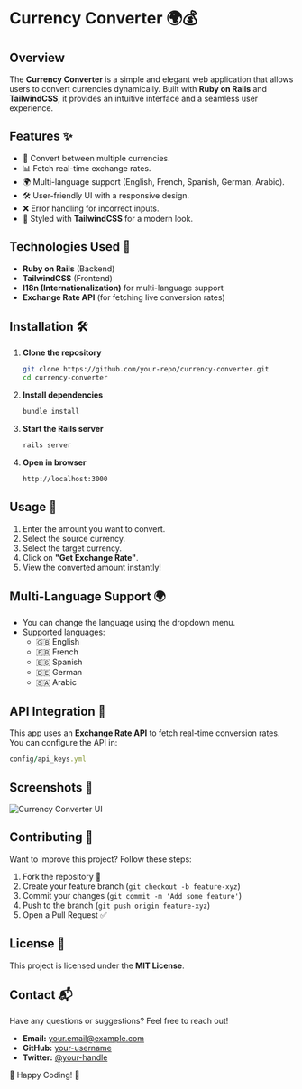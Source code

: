 # Currency Converter 🌍💰

## Overview
The **Currency Converter** is a simple and elegant web application that allows users to convert currencies dynamically. Built with **Ruby on Rails** and **TailwindCSS**, it provides an intuitive interface and a seamless user experience.

## Features ✨
- 🏦 Convert between multiple currencies.
- 📊 Fetch real-time exchange rates.
- 🌍 Multi-language support (English, French, Spanish, German, Arabic).
- 🛠️ User-friendly UI with a responsive design.
- ❌ Error handling for incorrect inputs.
- 🎨 Styled with **TailwindCSS** for a modern look.

## Technologies Used 🚀
- **Ruby on Rails** (Backend)
- **TailwindCSS** (Frontend)
- **I18n (Internationalization)** for multi-language support
- **Exchange Rate API** (for fetching live conversion rates)

## Installation 🛠️
1. **Clone the repository**
   ```sh
   git clone https://github.com/your-repo/currency-converter.git
   cd currency-converter
   ```

2. **Install dependencies**
   ```sh
   bundle install
   ```

3. **Start the Rails server**
   ```sh
   rails server
   ```

4. **Open in browser**
   ```sh
   http://localhost:3000
   ```

## Usage 📌
1. Enter the amount you want to convert.
2. Select the source currency.
3. Select the target currency.
4. Click on **"Get Exchange Rate"**.
5. View the converted amount instantly!

## Multi-Language Support 🌍
- You can change the language using the dropdown menu.
- Supported languages:
  - 🇬🇧 English
  - 🇫🇷 French
  - 🇪🇸 Spanish
  - 🇩🇪 German
  - 🇸🇦 Arabic

## API Integration 🔗
This app uses an **Exchange Rate API** to fetch real-time conversion rates. You can configure the API in:
```ruby
config/api_keys.yml
```

## Screenshots 📸
![Currency Converter UI](path-to-your-screenshot.png)

## Contributing 🤝
Want to improve this project? Follow these steps:
1. Fork the repository 🍴
2. Create your feature branch (`git checkout -b feature-xyz`)
3. Commit your changes (`git commit -m 'Add some feature'`)
4. Push to the branch (`git push origin feature-xyz`)
5. Open a Pull Request ✅

## License 📜
This project is licensed under the **MIT License**.

## Contact 📬
Have any questions or suggestions? Feel free to reach out!
- **Email:** your.email@example.com
- **GitHub:** [your-username](https://github.com/your-username)
- **Twitter:** [@your-handle](https://twitter.com/your-handle)

🚀 Happy Coding! 🎉